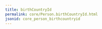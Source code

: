 ```yaml
---
title: birthCountryId
permalink: core/Person.birthCountryId.html
jsonid: core_person_birthcountryid
---
```

